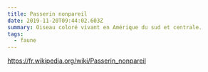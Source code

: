 ```yaml
---
title: Passerin nonpareil
date: 2019-11-20T09:44:02.603Z
summary: Oiseau coloré vivant en Amérique du sud et centrale.
tags:
  - faune
---
```

[https://fr.wikipedia.org/wiki/Passerin_nonpareil](https://fr.wikipedia.org/wiki/Passerin_nonpareil)
